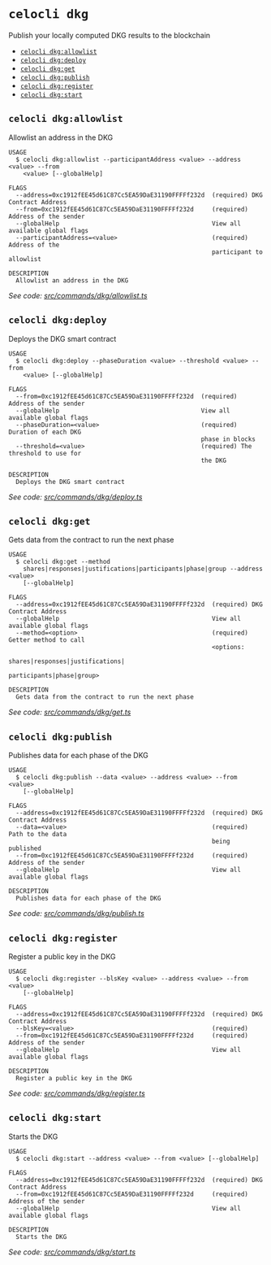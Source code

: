 `celocli dkg`
=============

Publish your locally computed DKG results to the blockchain

* [`celocli dkg:allowlist`](#celocli-dkgallowlist)
* [`celocli dkg:deploy`](#celocli-dkgdeploy)
* [`celocli dkg:get`](#celocli-dkgget)
* [`celocli dkg:publish`](#celocli-dkgpublish)
* [`celocli dkg:register`](#celocli-dkgregister)
* [`celocli dkg:start`](#celocli-dkgstart)

## `celocli dkg:allowlist`

Allowlist an address in the DKG

```
USAGE
  $ celocli dkg:allowlist --participantAddress <value> --address <value> --from
    <value> [--globalHelp]

FLAGS
  --address=0xc1912fEE45d61C87Cc5EA59DaE31190FFFFf232d  (required) DKG Contract Address
  --from=0xc1912fEE45d61C87Cc5EA59DaE31190FFFFf232d     (required) Address of the sender
  --globalHelp                                          View all available global flags
  --participantAddress=<value>                          (required) Address of the
                                                        participant to allowlist

DESCRIPTION
  Allowlist an address in the DKG
```

_See code: [src/commands/dkg/allowlist.ts](https://github.com/celo-org/developer-tooling/tree/master/packages/cli/src/commands/dkg/allowlist.ts)_

## `celocli dkg:deploy`

Deploys the DKG smart contract

```
USAGE
  $ celocli dkg:deploy --phaseDuration <value> --threshold <value> --from
    <value> [--globalHelp]

FLAGS
  --from=0xc1912fEE45d61C87Cc5EA59DaE31190FFFFf232d  (required) Address of the sender
  --globalHelp                                       View all available global flags
  --phaseDuration=<value>                            (required) Duration of each DKG
                                                     phase in blocks
  --threshold=<value>                                (required) The threshold to use for
                                                     the DKG

DESCRIPTION
  Deploys the DKG smart contract
```

_See code: [src/commands/dkg/deploy.ts](https://github.com/celo-org/developer-tooling/tree/master/packages/cli/src/commands/dkg/deploy.ts)_

## `celocli dkg:get`

Gets data from the contract to run the next phase

```
USAGE
  $ celocli dkg:get --method
    shares|responses|justifications|participants|phase|group --address <value>
    [--globalHelp]

FLAGS
  --address=0xc1912fEE45d61C87Cc5EA59DaE31190FFFFf232d  (required) DKG Contract Address
  --globalHelp                                          View all available global flags
  --method=<option>                                     (required) Getter method to call
                                                        <options:
                                                        shares|responses|justifications|
                                                        participants|phase|group>

DESCRIPTION
  Gets data from the contract to run the next phase
```

_See code: [src/commands/dkg/get.ts](https://github.com/celo-org/developer-tooling/tree/master/packages/cli/src/commands/dkg/get.ts)_

## `celocli dkg:publish`

Publishes data for each phase of the DKG

```
USAGE
  $ celocli dkg:publish --data <value> --address <value> --from <value>
    [--globalHelp]

FLAGS
  --address=0xc1912fEE45d61C87Cc5EA59DaE31190FFFFf232d  (required) DKG Contract Address
  --data=<value>                                        (required) Path to the data
                                                        being published
  --from=0xc1912fEE45d61C87Cc5EA59DaE31190FFFFf232d     (required) Address of the sender
  --globalHelp                                          View all available global flags

DESCRIPTION
  Publishes data for each phase of the DKG
```

_See code: [src/commands/dkg/publish.ts](https://github.com/celo-org/developer-tooling/tree/master/packages/cli/src/commands/dkg/publish.ts)_

## `celocli dkg:register`

Register a public key in the DKG

```
USAGE
  $ celocli dkg:register --blsKey <value> --address <value> --from <value>
    [--globalHelp]

FLAGS
  --address=0xc1912fEE45d61C87Cc5EA59DaE31190FFFFf232d  (required) DKG Contract Address
  --blsKey=<value>                                      (required)
  --from=0xc1912fEE45d61C87Cc5EA59DaE31190FFFFf232d     (required) Address of the sender
  --globalHelp                                          View all available global flags

DESCRIPTION
  Register a public key in the DKG
```

_See code: [src/commands/dkg/register.ts](https://github.com/celo-org/developer-tooling/tree/master/packages/cli/src/commands/dkg/register.ts)_

## `celocli dkg:start`

Starts the DKG

```
USAGE
  $ celocli dkg:start --address <value> --from <value> [--globalHelp]

FLAGS
  --address=0xc1912fEE45d61C87Cc5EA59DaE31190FFFFf232d  (required) DKG Contract Address
  --from=0xc1912fEE45d61C87Cc5EA59DaE31190FFFFf232d     (required) Address of the sender
  --globalHelp                                          View all available global flags

DESCRIPTION
  Starts the DKG
```

_See code: [src/commands/dkg/start.ts](https://github.com/celo-org/developer-tooling/tree/master/packages/cli/src/commands/dkg/start.ts)_
